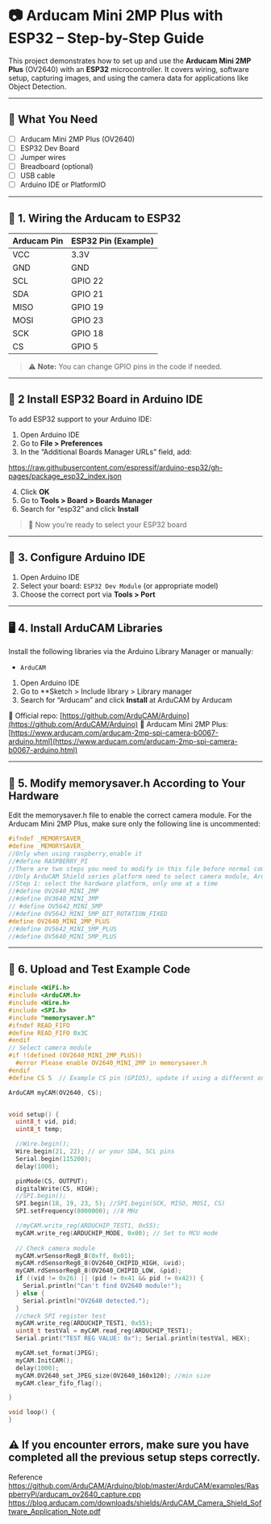 # 📷 Arducam Mini 2MP Plus with ESP32 – Step-by-Step Guide

This project demonstrates how to set up and use the **Arducam Mini 2MP Plus** (OV2640) with an **ESP32** microcontroller. It covers wiring, software setup, capturing images, and using the camera data for applications like Object Detection.

---

## 🧰 What You Need

- [ ] Arducam Mini 2MP Plus (OV2640)
- [ ] ESP32 Dev Board
- [ ] Jumper wires
- [ ] Breadboard (optional)
- [ ] USB cable
- [ ] Arduino IDE or PlatformIO

---

## 🔌 1. Wiring the Arducam to ESP32

| Arducam Pin | ESP32 Pin (Example) |
|-------------|---------------------|
| VCC         | 3.3V                |
| GND         | GND                 |
| SCL         | GPIO 22             |
| SDA         | GPIO 21             |
| MISO        | GPIO 19             |
| MOSI        | GPIO 23             |
| SCK         | GPIO 18             |
| CS          | GPIO 5              |

> ⚠️ **Note:** You can change GPIO pins in the code if needed.

---

## 🔧 2 Install ESP32 Board in Arduino IDE

To add ESP32 support to your Arduino IDE:

1. Open Arduino IDE
2. Go to **File > Preferences**
3. In the “Additional Boards Manager URLs” field, add:

https://raw.githubusercontent.com/espressif/arduino-esp32/gh-pages/package_esp32_index.json

4. Click **OK**
5. Go to **Tools > Board > Boards Manager**
6. Search for “esp32” and click **Install**

> 📝 Now you’re ready to select your ESP32 board

---

## 🔧 3. Configure Arduino IDE

1. Open Arduino IDE
2. Select your board: `ESP32 Dev Module` (or appropriate model)
3. Choose the correct port via **Tools > Port**
   
---

## 🖥️ 4. Install ArduCAM Libraries

Install the following libraries via the Arduino Library Manager or manually:

- `ArduCAM`

1. Open Arduino IDE
2. Go to **Sketch > Include library > Library manager
3. Search for “Arducam” and click **Install** at ArduCAM by Arducam

🔗 Official repo: [https://github.com/ArduCAM/Arduino](https://github.com/ArduCAM/Arduino)
🔗 Arducam Mini 2MP Plus: [https://www.arducam.com/arducam-2mp-spi-camera-b0067-arduino.html](https://www.arducam.com/arducam-2mp-spi-camera-b0067-arduino.html)

---

## 📝 5. Modify memorysaver.h According to Your Hardware

Edit the memorysaver.h file to enable the correct camera module. For the Arducam Mini 2MP Plus, make sure only the following line is uncommented:

```cpp
#ifndef _MEMORYSAVER_
#define _MEMORYSAVER_
//Only when using raspberry,enable it
//#define RASPBERRY_PI
//There are two steps you need to modify in this file before normal compilation
//Only ArduCAM Shield series platform need to select camera module, ArduCAM-Mini series platform doesn't
//Step 1: select the hardware platform, only one at a time
//#define OV2640_MINI_2MP
//#define OV3640_MINI_3MP
// #define OV5642_MINI_5MP
//#define OV5642_MINI_5MP_BIT_ROTATION_FIXED
#define OV2640_MINI_2MP_PLUS
//#define OV5642_MINI_5MP_PLUS
//#define OV5640_MINI_5MP_PLUS
```
---

## 🧪 6. Upload and Test Example Code

```cpp
#include <WiFi.h>
#include <ArduCAM.h>
#include <Wire.h>
#include <SPI.h>
#include "memorysaver.h"
#ifndef READ_FIFO
#define READ_FIFO 0x3C
#endif
// Select camera module
#if !(defined (OV2640_MINI_2MP_PLUS))
  #error Please enable OV2640_MINI_2MP in memorysaver.h
#endif
#define CS 5  // Example CS pin (GPIO5), update if using a different one

ArduCAM myCAM(OV2640, CS);


void setup() {
  uint8_t vid, pid;
  uint8_t temp;

  //Wire.begin();
  Wire.begin(21, 22); // or your SDA, SCL pins
  Serial.begin(115200);
  delay(1000);

  pinMode(CS, OUTPUT);
  digitalWrite(CS, HIGH);
  //SPI.begin();
  SPI.begin(18, 19, 23, 5); //SPI.begin(SCK, MISO, MOSI, CS)
  SPI.setFrequency(8000000); //8 MHz

  //myCAM.write_reg(ARDUCHIP_TEST1, 0x55);
  myCAM.write_reg(ARDUCHIP_MODE, 0x00); // Set to MCU mode
  
  // Check camera module
  myCAM.wrSensorReg8_8(0xff, 0x01);
  myCAM.rdSensorReg8_8(OV2640_CHIPID_HIGH, &vid);
  myCAM.rdSensorReg8_8(OV2640_CHIPID_LOW, &pid);
  if ((vid != 0x26) || (pid != 0x41 && pid != 0x42)) {
    Serial.println("Can't find OV2640 module!");
  } else {
    Serial.println("OV2640 detected.");
  }
  //check SPI register test
  myCAM.write_reg(ARDUCHIP_TEST1, 0x55);
  uint8_t testVal = myCAM.read_reg(ARDUCHIP_TEST1);
  Serial.print("TEST REG VALUE: 0x"); Serial.println(testVal, HEX);

  myCAM.set_format(JPEG);
  myCAM.InitCAM();
  delay(1000);
  myCAM.OV2640_set_JPEG_size(OV2640_160x120); //min size
  myCAM.clear_fifo_flag();

}

void loop() {
}

```
⚠️ If you encounter errors, make sure you have completed all the previous setup steps correctly.
---

Reference
https://github.com/ArduCAM/Arduino/blob/master/ArduCAM/examples/RaspberryPi/arducam_ov2640_capture.cpp
https://blog.arducam.com/downloads/shields/ArduCAM_Camera_Shield_Software_Application_Note.pdf


